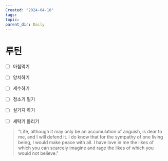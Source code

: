 ```yaml
---
Created: "2024-04-18"
tags: 
topic: 
parent_dir: Daily
---
```

# 루틴
- [ ] 아침먹기
- [ ] 양치하기
- [ ] 세수하기
- [ ] 청소기 밀기
- [ ] 설거지 하기
- [ ] 세탁기 돌리기


> "Life, although it may only be an accumulation of anguish, is dear to me, and I will defend it. I do know that for the sympathy of one living being, I would make peace with all. I have love in me the likes of which you can scarcely imagine and rage the likes of which you would not believe."

